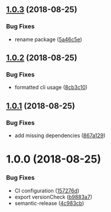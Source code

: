 ## [1.0.3](https://github.com/mike-north/types-version/compare/v1.0.2...v1.0.3) (2018-08-25)


### Bug Fixes

* rename package ([5a46c5e](https://github.com/mike-north/types-version/commit/5a46c5e))

## [1.0.2](https://github.com/mike-north/types-version/compare/v1.0.1...v1.0.2) (2018-08-25)


### Bug Fixes

* formatted cli usage ([8cb3c10](https://github.com/mike-north/types-version/commit/8cb3c10))

## [1.0.1](https://github.com/mike-north/types-version/compare/v1.0.0...v1.0.1) (2018-08-25)


### Bug Fixes

* add missing dependencies ([867a129](https://github.com/mike-north/types-version/commit/867a129))

# 1.0.0 (2018-08-25)


### Bug Fixes

* CI configuration ([157276d](https://github.com/mike-north/types-version/commit/157276d))
* export versionCheck ([b9883a7](https://github.com/mike-north/types-version/commit/b9883a7))
* semantic-release ([4c983cb](https://github.com/mike-north/types-version/commit/4c983cb))
